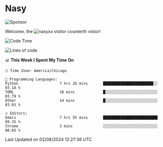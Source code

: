 # Nasy

<!--
<p align="center">
<img height="200" src="https://github-readme-stats.vercel.app/api?username=nasyxx&count_private=true&show_icons=true&theme=dracula&include_all_commits=true"/>
<img height="200" src="https://github-readme-stats.vercel.app/api/top-langs/?username=nasyxx&theme=dracula&hide=html,jupyter+notebook&count_private=true&show_icons=true"/>
</p>

  
----------------
-->

![Sponsor](https://img.shields.io/static/v1.svg?label=Sponsor&message=%E2%9D%A4&logo=GitHub&style=flat&color=pink)
 
Welcome, the ![nasyxx visitor counter](https://count.getloli.com/get/@nasyxx?theme=rule34)th vistor!
 
<!--START_SECTION:waka-->
![Code Time](http://img.shields.io/badge/Code%20Time-4%2C557%20hrs%2018%20mins-blue)

![Lines of code](https://img.shields.io/badge/From%20Hello%20World%20I%27ve%20Written-6.3%20million%20lines%20of%20code-blue)

📊 **This Week I Spent My Time On** 

```text
🕑︎ Time Zone: America/Chicago

💬 Programming Languages: 
Python                   7 hrs 26 mins       ███████████████████████░░   93.18 % 
TOML                     18 mins             █░░░░░░░░░░░░░░░░░░░░░░░░   03.79 % 
Other                    14 mins             █░░░░░░░░░░░░░░░░░░░░░░░░   03.03 % 

🔥 Editors: 
Emacs                    7 hrs 55 mins       █████████████████████████   99.35 % 
Chrome                   3 mins              ░░░░░░░░░░░░░░░░░░░░░░░░░   00.65 % 
```


 Last Updated on 02/08/2024 12:27:36 UTC
<!--END_SECTION:waka-->

<!-- ![visitors](https://visitor-badge.laobi.icu/badge?page_id=nasyxx.nasyxx) -->
